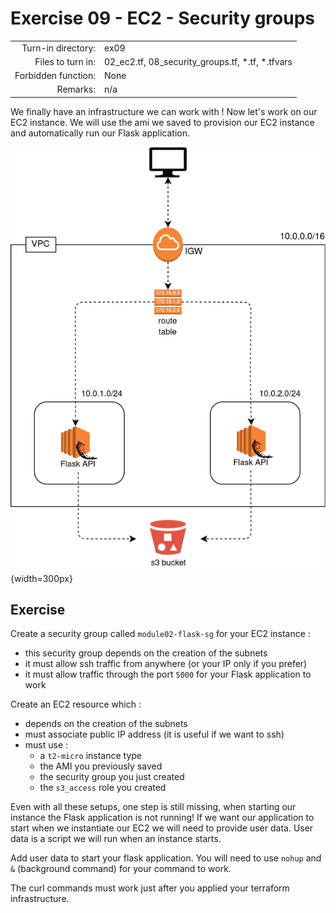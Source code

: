 # Exercise 09 - EC2 - Security groups

|                         |                    |
| -----------------------:| ------------------ |
|   Turn-in directory:    |  ex09              |
|   Files to turn in:     |  02_ec2.tf, 08_security_groups.tf, \*.tf, \*.tfvars |
|   Forbidden function:   |  None              |
|   Remarks:              |  n/a               |


We finally have an infrastructure we can work with ! Now let's work on our EC2 instance. We will use the ami we saved to provision our EC2 instance and automatically run our Flask application.

![Flask API AWS infrastructure](../assets/terraform_4.png){width=300px}

## Exercise

Create a security group called `module02-flask-sg` for your EC2 instance :
- this security group depends on the creation of the subnets
- it must allow ssh traffic from anywhere (or your IP only if you prefer)
- it must allow traffic through the port `5000` for your Flask application to work

Create an EC2 resource which :
- depends on the creation of the subnets
- must associate public IP address (it is useful if we want to ssh)
- must use :
    - a `t2-micro` instance type
    - the AMI you previously saved
    - the security group you just created
    - the `s3_access` role you created

Even with all these setups, one step is still missing, when starting our instance the Flask application is not running! If we want our application to start when we instantiate our EC2 we will need to provide user data. User data is a script we will run when an instance starts.

Add user data to start your flask application. You will need to use `nohup` and `&` (background command) for your command to work. 

The curl commands must work just after you applied your terraform infrastructure.
